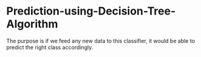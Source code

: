 # Prediction-using-Decision-Tree-Algorithm
The purpose is if we feed any new data to this classifier, it would be able to predict the right class accordingly.
